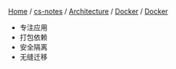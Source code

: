 [Home](https://mengxianbin.github.io) /
[cs-notes](https://mengxianbin.github.io/cs-notes/site) /
[Architecture](https://mengxianbin.github.io/cs-notes/site/Architecture) /
[Docker](https://mengxianbin.github.io/cs-notes/site/Architecture/Docker) /
[Docker](https://mengxianbin.github.io/cs-notes/site/Architecture/Docker/Docker)

* 专注应用
* 打包依赖
* 安全隔离
* 无缝迁移